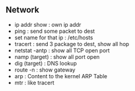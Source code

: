 ## Network
- ip addr show : own ip addr  
- ping : send some packet to dest  
- set name for that ip : /etc/hosts
- tracert : send 3 package to dest, show all hop
- netstat -antp : show all TCP open port
- namp (target) : show all port open
- dig (target) : DNS lookup
- route -n : show gateway
- arp : Content to the kernel ARP Table
- mtr : like tracert